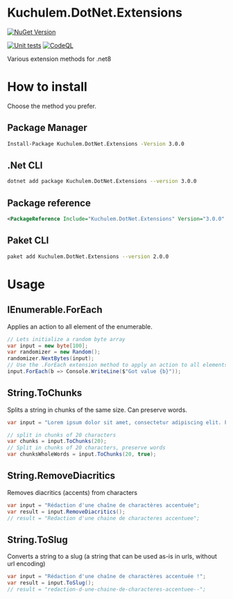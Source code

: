 # Kuchulem.DotNet.Extensions

[![NuGet Version](https://img.shields.io/nuget/v/Kuchulem.DotNet.Extensions?label=Nuget%20version&logo=nuget)](https://www.nuget.org/packages/Kuchulem.DotNet.Extensions/)

[![Unit tests](https://github.com/Kuchulem/DotNet.Extensions/actions/workflows/tests.yml/badge.svg?branch=main)](https://github.com/Kuchulem/DotNet.Extensions/actions/workflows/tests.yml) [![CodeQL](https://github.com/Kuchulem/DotNet.Extensions/actions/workflows/codeql.yml/badge.svg?branch=main)](https://github.com/Kuchulem/DotNet.Extensions/actions/workflows/codeql.yml)

Various extension methods for .net8

# How to install

Choose the method you prefer.

## Package Manager

```sh
Install-Package Kuchulem.DotNet.Extensions -Version 3.0.0
```

## .Net CLI

```sh
dotnet add package Kuchulem.DotNet.Extensions --version 3.0.0
```

## Package reference

```xml
<PackageReference Include="Kuchulem.DotNet.Extensions" Version="3.0.0" />
```

## Paket CLI

```sh
paket add Kuchulem.DotNet.Extensions --version 2.0.0
```

# Usage

## IEnumerable.ForEach

Applies an action to all element of the enumerable.

```csharp
// Lets initialize a random byte array
var input = new byte[100];
var randomizer = new Random();
randomizer.NextBytes(input);
// Use the .ForEach extension method to apply an action to all elements
input.ForEach(b => Console.WriteLine($"Got value {b}"));
```

## String.ToChunks

Splits a string in chunks of the same size. Can preserve words.

```csharp
var input = "Lorem ipsum dolor sit amet, consectetur adipiscing elit. Fusce dictum dictum orci, et placerat quam egestas vitae. Duis sed nisi.";

// split in chunks of 20 characters
var chunks = input.ToChunks(20);
// Split in chunks of 20 characters, preserve words
var chunksWholeWords = input.ToChunks(20, true);
```

## String.RemoveDiacritics

Removes diacritics (accents) from characters

```csharp
var input = "Rédaction d'une chaîne de charactères accentuée";
var result = input.RemoveDiacritics();
// result = "Redaction d'une chaine de characteres accentuee";
```

## String.ToSlug

Converts a string to a slug (a string that can be used as-is in urls, without url encoding)

```csharp
var input = "Rédaction d'une chaîne de charactères accentuée !";
var result = input.ToSlug();
// result = "redaction-d-une-chaine-de-characteres-accentuee--";
```
